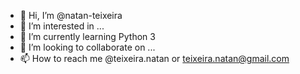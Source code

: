 - 👋 Hi, I’m @natan-teixeira
- 👀 I’m interested in ...
- 🌱 I’m currently learning Python 3
- 💞️ I’m looking to collaborate on ...
- 📫 How to reach me @teixeira.natan or teixeira.natan@gmail.com

<!---
natan-teixeira/natan-teixeira is a ✨ special ✨ repository because its `README.md` (this file) appears on your GitHub profile.
You can click the Preview link to take a look at your changes.
--->
